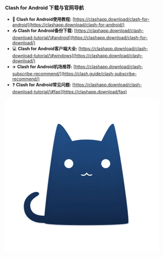 ### Clash for Android 下载与官网导航

  - 📖 **Clash for Android使用教程:** [https://clashapp.download/clash-for-android](https://clashapp.download/clash-for-android/)
  - 📥 **Clash for Android备份下载:** [https://clashapp.download/clash-download-tutorial/\#android](https://clashapp.download/clash-for-download/)
  - 💻 **Clash for Android客户端大全:** [https://clashapp.download/clash-download-tutorial/\#windows](https://clashapp.download/clash-download/)
  - ✈️ **Clash for Android机场推荐:** [https://clashapp.download/clash-subscribe-recommend/](https://clash.guide/clash-subscribe-recommend/)
  - ❓ **Clash for Android常见问题:** [https://clashapp.download/clash-download-tutorial/\#faq](https://clashapp.download/faq)


![Clash for Android](./images/clash-for-android.webp)
